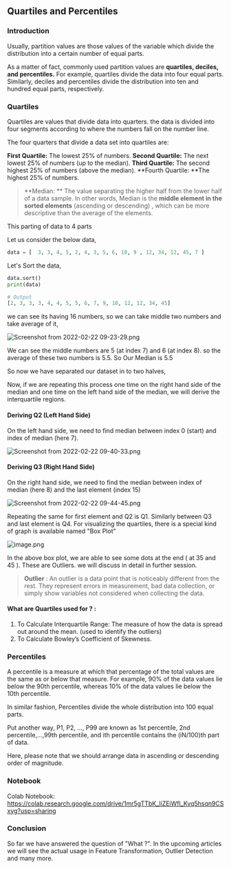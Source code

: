 ## Quartiles and Percentiles

### Introduction

Usually, partition values are those values of the variable which divide the distribution into
a certain number of equal parts. 

As a matter of fact, commonly used partition values are **quartiles, deciles, and percentiles.**
For example, quartiles divide the data into four equal parts. Similarly, deciles and percentiles divide
the distribution into ten and hundred equal parts, respectively.

### Quartiles 

Quartiles are values that divide data into quarters. the data is divided into four segments according to where the numbers fall on the number line. 

The four quarters that divide a data set into quartiles are:

**First Quartile:** The lowest 25% of numbers.
**Second Quartile:** The next lowest 25% of numbers (up to the median).
**Third Quartile:** The second highest 25% of numbers (above the median).
**Fourth Quartile: **The highest 25% of numbers.

> **Median: ** The value separating the higher half from the lower half of a data sample. In other words, Median is the **middle element in the sorted elements** (ascending or descending) , which can be more descriptive than the average of the elements.

This parting of data to 4 parts 


Let us consider the below data, 

```python
data = [  3, 3, 4, 5, 2, 4, 3, 5, 6, 10, 9 , 12, 34, 12, 45, 7 ]
```
Let's Sort the data, 

```python
data.sort()
print(data)

# Output
[2, 3, 3, 3, 4, 4, 5, 5, 6, 7, 9, 10, 12, 12, 34, 45]
```
we can see its having 16 numbers, so we can take middle two numbers and take average of it, 


![Screenshot from 2022-02-22 09-23-29.png](https://cdn.hashnode.com/res/hashnode/image/upload/v1645502206150/nvMSNV6Kd.png)

We can see the middle numbers are 5 (at index 7) and 6 (at index 8). so the average of these two numbers is 5.5. So Our Median is 5.5

So now we have separated our dataset in to two halves, 

Now, if we are repeating this process one time on the right hand side of the median and one time on the left hand side of the median, we will derive the interquartile regions. 

#### Deriving Q2 (Left Hand Side)

On the left hand side, we need to find median between index 0 (start) and index of median (here 7).

![Screenshot from 2022-02-22 09-40-33.png](https://cdn.hashnode.com/res/hashnode/image/upload/v1645503134655/DcvzP5yV5.png)
 
#### Deriving Q3 (Right Hand Side)

On the right hand side, we need to find the median between index of median (here 8) and the last element (index 15)


![Screenshot from 2022-02-22 09-44-45.png](https://cdn.hashnode.com/res/hashnode/image/upload/v1645503302472/1mpaPpeyg.png)

Repeating the same for first element and Q2 is Q1. Similarly between Q3 and last element is Q4. For visualizing the quartiles, there is a special kind of graph is available named "Box Plot"


![image.png](https://cdn.hashnode.com/res/hashnode/image/upload/v1645503460412/emTKgVfIg.png)

In the above box plot, we are able to see some dots at the end ( at 35 and 45 ). These are Outliers. we will discuss in detail in further session. 

> **Outlier** : An outlier is a data point that is noticeably different from the rest. They represent errors in measurement, bad data collection, or simply show variables not considered when collecting the data.

#### What are Quartiles used for ? : 
1. To Calculate Interquartile Range: The measure of how the data is spread out around the mean. (used to identify the outliers)
2. To Calculate Bowley’s Coefficient of Skewness.

### Percentiles
A percentile is a measure at which that percentage of the total values are the same as or below that measure. For example, 90% of the data values lie below the 90th percentile, whereas 10% of the data values lie below the 10th percentile.


In similar fashion, Percentiles divide the whole distribution into 100 equal parts.

Put another way, P1, P2, …, P99 are known as 1st percentile, 2nd percentile,…,99th percentile, and ith percentile contains the (iN/100)th part of data.

Here, please note that we should arrange data in ascending or descending order of magnitude.

### Notebook

Colab Notebook: https://colab.research.google.com/drive/1mr5gTTbK_liZEiWfl_Kvq5hsqn9CSxyg?usp=sharing

### Conclusion

So far we have answered the question of "What ?". In the upcoming articles we will see the actual usage in Feature Transformation, Outlier Detection and many more. 


